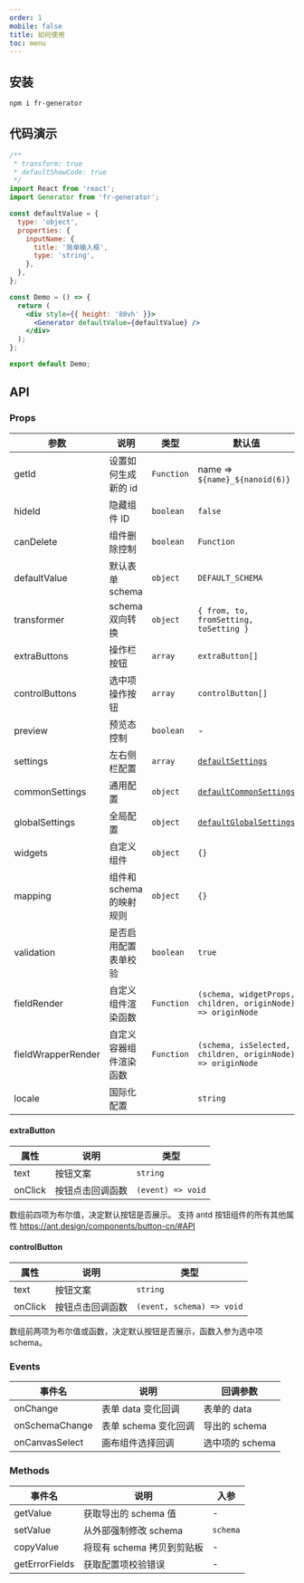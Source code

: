 ```yaml
---
order: 1
mobile: false
title: 如何使用
toc: menu
---
```


## 安装

```bash
npm i fr-generator
```

## 代码演示

```jsx
/**
 * transform: true
 * defaultShowCode: true
 */
import React from 'react';
import Generator from 'fr-generator';

const defaultValue = {
  type: 'object',
  properties: {
    inputName: {
      title: '简单输入框',
      type: 'string',
    },
  },
};

const Demo = () => {
  return (
    <div style={{ height: '80vh' }}>
      <Generator defaultValue={defaultValue} />
    </div>
  );
};

export default Demo;
```

## API

### Props

| 参数               | 说明                     | 类型       | 默认值                                                                                                                     |
| ------------------ | ------------------------ | ---------- | -------------------------------------------------------------------------------------------------------------------------- |
| getId              | 设置如何生成新的 id      | `Function` | name => `${name}_${nanoid(6)}`                                                                                             |
| hideId             | 隐藏组件 ID              | `boolean`  | `false`                                                                                                                    |
| canDelete          | 组件删除控制             | `boolean`  | `Function`                                                                                                                 |
| defaultValue       | 默认表单 schema          | `object`   | `DEFAULT_SCHEMA`                                                                                                           |
| transformer        | schema 双向转换          | `object`   | `{ from, to, fromSetting, toSetting }`                                                                                     |
| extraButtons       | 操作栏按钮               | `array`    | `extraButton[]`                                                                                                            |
| controlButtons     | 选中项操作按钮           | `array`    | `controlButton[]`                                                                                                          |
| preview     | 预览态控制           | `boolean`    | -                                                                                                          |
| settings           | 左右侧栏配置             | `array`    | [`defaultSettings`](https://github.com/alibaba/form-render/blob/master/tools/schema-generator/src/settings/index.js)       |
| commonSettings     | 通用配置                 | `object`   | [`defaultCommonSettings`](https://github.com/alibaba/form-render/blob/master/tools/schema-generator/src/settings/index.js) |
| globalSettings     | 全局配置                 | `object`   | [`defaultGlobalSettings`](https://github.com/alibaba/form-render/blob/master/tools/schema-generator/src/settings/index.js) |
| widgets            | 自定义组件               | `object`   | `{}`                                                                                                                       |
| mapping            | 组件和 schema 的映射规则 | `object`   | `{}`                                                                                                                       |
| validation         | 是否启用配置表单校验     | `boolean`  | `true`                                                                                                                     |
| fieldRender        | 自定义组件渲染函数       | `Function` | `(schema, widgetProps, children, originNode) => originNode`                                                                |
| fieldWrapperRender | 自定义容器组件渲染函数   | `Function` | `(schema, isSelected, children, originNode) => originNode`                                                                 |
| locale            | 国际化配置           || `string`   | [`cn`](https://github.com/alibaba/x-render/blob/master/tools/schema-generator/src/i18next/locales/resources.ts)|

#### extraButton

| 属性    | 说明             | 类型              |
| ------- | ---------------- | ----------------- |
| text    | 按钮文案         | `string`          |
| onClick | 按钮点击回调函数 | `(event) => void` |

数组前四项为布尔值，决定默认按钮是否展示。
支持 antd 按钮组件的所有其他属性 https://ant.design/components/button-cn/#API

#### controlButton

| 属性    | 说明             | 类型                      |
| ------- | ---------------- | ------------------------- |
| text    | 按钮文案         | `string`                  |
| onClick | 按钮点击回调函数 | `(event, schema) => void` |

数组前两项为布尔值或函数，决定默认按钮是否展示，函数入参为选中项 schema。

### Events

| 事件名         | 说明                 | 回调参数        |
| -------------- | -------------------- | --------------- |
| onChange       | 表单 data 变化回调   | 表单的 data     |
| onSchemaChange | 表单 schema 变化回调 | 导出的 schema   |
| onCanvasSelect | 画布组件选择回调     | 选中项的 schema |

### Methods

| 事件名         | 说明                       | 入参     |
| -------------- | -------------------------- | -------- |
| getValue       | 获取导出的 schema 值       | -        |
| setValue       | 从外部强制修改 schema      | `schema` |
| copyValue      | 将现有 schema 拷贝到剪贴板 | -        |
| getErrorFields | 获取配置项校验错误         | -        |

